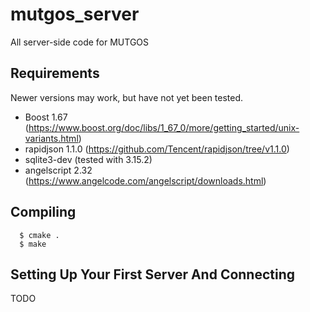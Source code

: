 mutgos_server
=============

All server-side code for MUTGOS

Requirements
------------
Newer versions may work, but have not yet been tested.

  * Boost 1.67 (https://www.boost.org/doc/libs/1_67_0/more/getting_started/unix-variants.html)
  * rapidjson 1.1.0 (https://github.com/Tencent/rapidjson/tree/v1.1.0)
  * sqlite3-dev (tested with 3.15.2)
  * angelscript 2.32 (https://www.angelcode.com/angelscript/downloads.html)

Compiling
---------
```
  $ cmake .
  $ make
```

Setting Up Your First Server And Connecting
-------------------------------------------

TODO